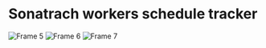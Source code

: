 # Sonatrach workers schedule tracker

![Frame 5](https://user-images.githubusercontent.com/17796722/213149102-5e908011-fc1e-436b-8e32-2eaecae6fc29.png)
![Frame 6](https://user-images.githubusercontent.com/17796722/213149107-3092e36a-56bd-4ae2-9040-5d17115c49e0.png)
![Frame 7](https://user-images.githubusercontent.com/17796722/213149095-68ccbac4-4eef-42f2-b080-6707327e0f0a.png)
